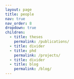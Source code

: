 ```yaml
---
layout: page
title: people
nav: true
nav_order: 8
dropdown: true
children:
  - title: theses
    permalink: /publications/
  - title: divider
  - title: phd
    permalink: /projects/
  - title: divider
  - title: blog
    permalink: /blog/
---
```

